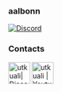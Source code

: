 ### aalbonn


[![Discord](https://img.shields.io/discord/888419741247635536?label=Discord&logo=Discord)][discord]


### Contacts
[<img align="left" alt="utkuali| Discord" width="44px" src="https://i.ibb.co/YtNhB1V/icons8-discord-new-logo-48.png" />][discord]
[<img align="left" alt="utkuali | Youtube" width="44px" src="https://img.icons8.com/color/2x/youtube-play.png" />][youtube]

<br />

[discord]: https://discord.com/invite/M6Wd6bHhXE
[youtube]: https://www.youtube.com/channel/UC-jMUQIoAG2TnU6FEGTXmtA

